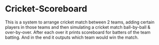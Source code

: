 # Cricket-Scoreboard

This is a system to arrange cricket match between 2 teams, adding certain players in those teams and then simulating a cricket match ball-by-ball & over-by-over.
After each over it prints scoreboard for batters of the team batting. And in the end it outputs which team would win the match. 
